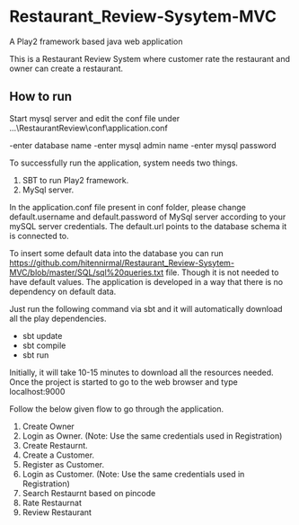 
# Restaurant_Review-Sysytem-MVC
A Play2 framework based java web application

This is a Restaurant Review System where customer rate the restaurant and owner can create a restaurant.

## How to run

Start mysql server and edit the conf file under ...\RestaurantReview\conf\application.conf

-enter database name
-enter mysql admin name
-enter mysql password 

To successfully run the application, system needs two things.

1. SBT to run Play2 framework.
2. MySql server.

In the application.conf file present in conf folder, please change default.username and default.password of MySql server according to your mySQL server credentials. The default.url points to the database schema it is connected to.


To insert some default data into the database you can run https://github.com/hitennirmal/Restaurant_Review-Sysytem-MVC/blob/master/SQL/sql%20queries.txt file. Though it is not needed to have default values. The application is developed in a way that there is no dependency on default data.


Just run the following command via sbt and it will automatically download all the play dependencies.

- sbt update
- sbt compile
- sbt run

Initially, it will take 10-15 minutes to download all the resources needed.
Once the project is started to go to the web browser and type localhost:9000

Follow the below given flow to go through the application.

1. Create Owner 
2. Login as Owner.
(Note: Use the same credentials used in Registration)
3. Create Restaurnt.
4. Create a Customer. 
5. Register as Customer. 
6. Login as Customer.
(Note: Use the same credentials used in Registration)
7. Search Restaurnt based on pincode
8. Rate Restaurnat
9. Review Restaurant
